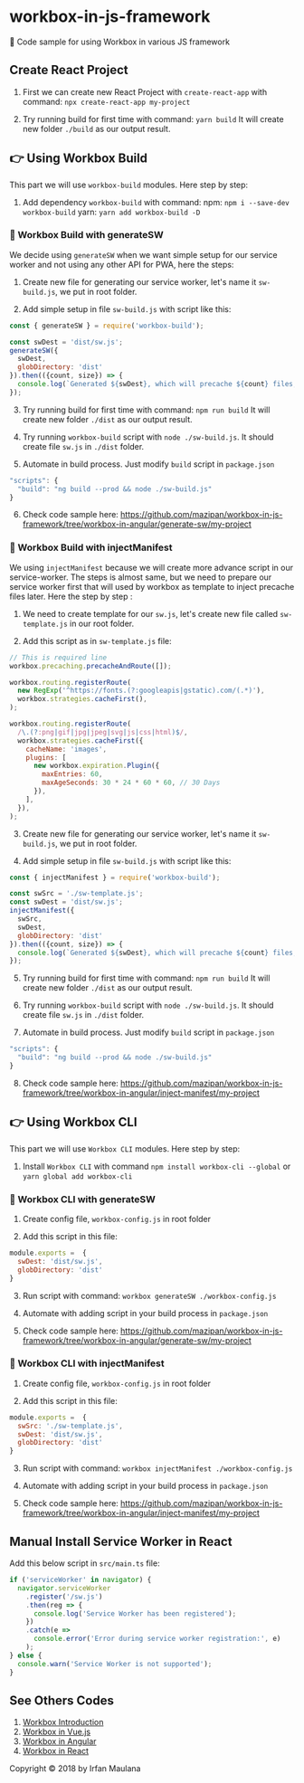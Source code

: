 # workbox-in-js-framework
🍳 Code sample for using Workbox in various JS framework

## Create React Project

1. First we can create new React Project with `create-react-app` with command: `npx create-react-app my-project`

2. Try running build for first time with command: `yarn build`
  It will create new folder `./build` as our output result.

## 👉 Using Workbox Build

This part we will use `workbox-build` modules. Here step by step:

1. Add dependency `workbox-build` with command:
   npm: `npm i --save-dev workbox-build`
   yarn: `yarn add workbox-build -D`

### 🦄 Workbox Build with generateSW

We decide using `generateSW` when we want simple setup for our service worker and not using any other API for PWA, here the steps:

1. Create new file for generating our service worker, let's name it `sw-build.js`, we put in root folder.

2. Add simple setup in file `sw-build.js` with script like this:

  ```js
  const { generateSW } = require('workbox-build');

  const swDest = 'dist/sw.js';
  generateSW({
    swDest,
    globDirectory: 'dist'
  }).then(({count, size}) => {
    console.log(`Generated ${swDest}, which will precache ${count} files, totaling ${size} bytes.`);
  });
  ```

3. Try running build for first time with command: `npm run build`
  It will create new folder `./dist` as our output result.

4. Try running `workbox-build` script with `node ./sw-build.js`.
  It should create file `sw.js` in `./dist` folder.

5. Automate in build process. Just modify `build` script in `package.json`

  ```js
  "scripts": {
    "build": "ng build --prod && node ./sw-build.js"
  }
  ```

6. Check code sample here: https://github.com/mazipan/workbox-in-js-framework/tree/workbox-in-angular/generate-sw/my-project


### 🐍 Workbox Build with injectManifest

We using `injectManifest` because we will create more advance script in our service-worker. The steps is almost same, but we need to prepare our service worker first that will used by workbox as template to inject precache files later. Here the step by step :

1. We need to create template for our `sw.js`, let's create new file called `sw-template.js` in our root folder.

2. Add this script as in `sw-template.js` file:

  ```js
  // This is required line
  workbox.precaching.precacheAndRoute([]);

  workbox.routing.registerRoute(
    new RegExp('^https://fonts.(?:googleapis|gstatic).com/(.*)'),
    workbox.strategies.cacheFirst(),
  );

  workbox.routing.registerRoute(
    /\.(?:png|gif|jpg|jpeg|svg|js|css|html)$/,
    workbox.strategies.cacheFirst({
      cacheName: 'images',
      plugins: [
        new workbox.expiration.Plugin({
          maxEntries: 60,
          maxAgeSeconds: 30 * 24 * 60 * 60, // 30 Days
        }),
      ],
    }),
  );
  ```

3. Create new file for generating our service worker, let's name it `sw-build.js`, we put in root folder.

4. Add simple setup in file `sw-build.js` with script like this:

  ```js
  const { injectManifest } = require('workbox-build');

  const swSrc = './sw-template.js';
  const swDest = 'dist/sw.js';
  injectManifest({
    swSrc,
    swDest,
    globDirectory: 'dist'
  }).then(({count, size}) => {
    console.log(`Generated ${swDest}, which will precache ${count} files, totaling ${size} bytes.`);
  });
  ```

5. Try running build for first time with command: `npm run build`
  It will create new folder `./dist` as our output result.

6. Try running `workbox-build` script with `node ./sw-build.js`.
  It should create file `sw.js` in `./dist` folder.

7. Automate in build process. Just modify `build` script in `package.json`

  ```js
  "scripts": {
    "build": "ng build --prod && node ./sw-build.js"
  }
  ```

8. Check code sample here: https://github.com/mazipan/workbox-in-js-framework/tree/workbox-in-angular/inject-manifest/my-project


## 👉 Using Workbox CLI

This part we will use `Workbox CLI` modules. Here step by step:

1. Install `Workbox CLI` with command `npm install workbox-cli --global` or `yarn global add workbox-cli`

### 🦄 Workbox CLI with generateSW

1. Create config file, `workbox-config.js` in root folder

2. Add this script in this file:

  ```js
  module.exports =  {
    swDest: 'dist/sw.js',
    globDirectory: 'dist'
  }
  ```

3. Run script with command: `workbox generateSW ./workbox-config.js`

4. Automate with adding script in your build process in `package.json`

5. Check code sample here: https://github.com/mazipan/workbox-in-js-framework/tree/workbox-in-angular/generate-sw/my-project

### 🐍 Workbox CLI with injectManifest

1. Create config file, `workbox-config.js` in root folder

2. Add this script in this file:

  ```js
  module.exports =  {
    swSrc: './sw-template.js',
    swDest: 'dist/sw.js',
    globDirectory: 'dist'
  }
  ```

3. Run script with command: `workbox injectManifest ./workbox-config.js`

4. Automate with adding script in your build process in `package.json`

5. Check code sample here: https://github.com/mazipan/workbox-in-js-framework/tree/workbox-in-angular/inject-manifest/my-project

## Manual Install Service Worker in React

Add this below script in `src/main.ts` file:

```js
if ('serviceWorker' in navigator) {
  navigator.serviceWorker
    .register('/sw.js')
    .then(reg => {
      console.log('Service Worker has been registered');
    })
    .catch(e =>
      console.error('Error during service worker registration:', e)
    );
} else {
  console.warn('Service Worker is not supported');
}
```

## See Others Codes

1. [Workbox Introduction](https://github.com/mazipan/workbox-in-js-framework/tree/workbox-intro)
1. [Workbox in Vue.js](https://github.com/mazipan/workbox-in-js-framework/tree/workbox-in-vuejs)
1. [Workbox in Angular](https://github.com/mazipan/workbox-in-js-framework/tree/workbox-in-angular)
1. [Workbox in React](https://github.com/mazipan/workbox-in-js-framework/tree/workbox-in-react)

Copyright © 2018 by Irfan Maulana
